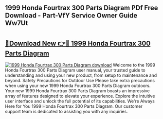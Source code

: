 ## 1999 Honda Fourtrax 300 Parts Diagram PDf Free Download - Part-VfY Service Owner Guide Ww7Ut

# <h2><a href="http://dfk4qdt.blite.top/?on=1999+Honda+Fourtrax+300+Parts+Diagram">🔗Download New 👉🔴 1999 Honda Fourtrax 300 Parts Diagram</a></h2>

[![1999 Honda Fourtrax 300 Parts Diagram download](https://i.imgur.com/lujVjoI.png)](http://dfk4qdt.blite.top/?on=1999+Honda+Fourtrax+300+Parts+Diagram)
Welcome to the 1999 Honda Fourtrax 300 Parts Diagram user manual, your trusted guide to understanding and using your new product, from setup to maintenance and beyond. Safety Precautions for Outdoor Use Please take extra precautions when using your new 1999 Honda Fourtrax 300 Parts Diagram outdoors. Your new 1999 Honda Fourtrax 300 Parts Diagram boasts an impressive array of features designed to elevate your experience. Explore the intuitive user interface and unlock the full potential of its capabilities. We're Always Here for You 1999 Honda Fourtrax 300 Parts Diagram. Our customer support team is dedicated to assisting you with any inquiries.
